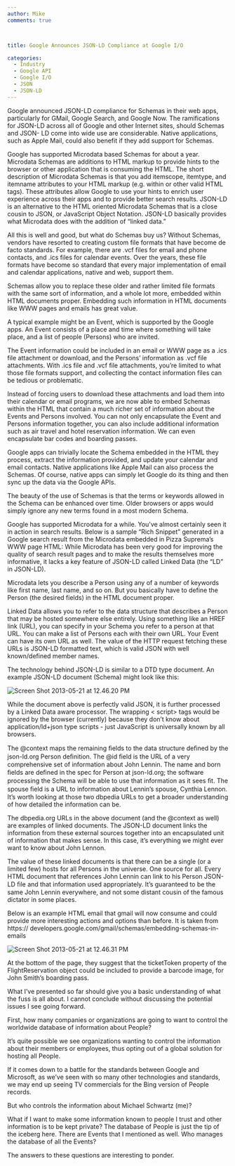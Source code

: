 ```yaml
---
author: Mike
comments: true



title: Google Announces JSON-LD Compliance at Google I/O

categories:
  - Industry
  - Google API
  - Google I/O
  - JSON
  - JSON-LD
---
```


Google announced JSON-LD compliance for Schemas in their web apps, particularly for GMail, Google Search, and Google Now. The ramifications for JSON-LD across all of Google and other Internet sites, should Schemas and JSON- LD come into wide use are considerable. Native applications, such as Apple Mail, could also benefit if they add support for Schemas.





Google has supported Microdata based Schemas for about a year. Microdata Schemas are additions to HTML markup to provide hints to the browser or other application that is consuming the HTML. The short description of Microdata Schemas is that you add itemscope, itemtype, and itemname attributes to your HTML markup (e.g. within  or other valid HTML tags). These attributes allow Google to use your hints to enrich user experience across their apps and to provide better search results. JSON-LD is an alternative to the HTML oriented Microdata Schemas that is a close cousin to JSON, or JavaScript Object Notation. JSON-LD basically provides what Microdata does with the addition of “linked data.”



























































  All this is well and good, but what do Schemas buy us? Without Schemas, vendors have resorted to creating custom file formats that have become de facto standards. For example, there are .vcf files for email and phone contacts, and .ics files for calendar events. Over the years, these file formats have become so standard that every major implementation of email and calendar applications, native and web, support them.







  Schemas allow you to replace these older and rather limited file formats with the same sort of information, and a whole lot more, embedded within HTML documents proper. Embedding such information in HTML documents like WWW pages and emails has great value.







  A typical example might be an Event, which is supported by the Google apps. An Event consists of a place and time where something will take place, and a list of people (Persons) who are invited.







  The Event information could be included in an email or WWW page as a .ics file attachment or download, and the Persons’ information as .vcf file attachments. With .ics file and .vcf file attachments, you’re limited to what those file formats support, and collecting the contact information files can be tedious or problematic.







  Instead of forcing users to download these attachments and load them into their calendar or email programs, we are now able to embed Schemas within the HTML that contain a much richer set of information about the Events and Persons involved. You can not only encapsulate the Event and Persons information together, you can also include additional information such as air travel and hotel reservation information. We can even encapsulate bar codes and boarding passes.







  Google apps can trivially locate the Schema embedded in the HTML they process, extract the information provided, and update your calendar and email contacts. Native applications like Apple Mail can also process the Schemas. Of course, native apps can simply let Google do its thing and then sync up the data via the Google APIs.







  The beauty of the use of Schemas is that the terms or keywords allowed in the Schema can be enhanced over time. Older browsers or apps would simply ignore any new terms found in a most modern Schema.







  Google has supported Microdata for a while. You’ve almost certainly seen it in action in search results. Below is a sample “Rich Snippet” generated in a Google search result from the Microdata embedded in Pizza Suprema’s WWW page HTML: While Microdata has been very good for improving the quality of search result pages and to make the results themselves more informative, it lacks a key feature of JSON-LD called Linked Data (the “LD” in JSON-LD).







  Microdata lets you describe a Person using any of a number of keywords like first name, last name, and so on. But you basically have to define the Person (the desired fields) in the HTML document proper.







  Linked Data allows you to refer to the data structure that describes a Person that may be hosted somewhere else entirely. Using something like an HREF link (URL), you can specify in your Schema you refer to a person at that URL. You can make a list of Persons each with their own URL. Your Event can have its own URL as well. The value of the HTTP request fetching these URLs is JSON-LD formatted text, which is valid JSON with well known/defined member names.







  The technology behind JSON-LD is similar to a DTD type document. An example JSON-LD document (Schema) might look like this:







  ![Screen Shot 2013-05-21 at 12.46.20 PM](../assets/uploads//2013/05/Screen-Shot-2013-05-21-at-12.46.20-PM.png)







  While the document above is perfectly valid JSON, it is further processed by a Linked Data aware processor. The wrapping < script> tags would be ignored by the browser (currently) because they don’t know about application/ld+json type scripts - just JavaScript is universally known by all browsers.







  The @context maps the remaining ﬁelds to the data structure deﬁned by the json-ld.org Person deﬁnition. The @id ﬁeld is the URL of a very comprehensive set of information about John Lennin. The name and born ﬁelds are deﬁned in the spec for Person at json-ld.org; the software processing the Schema will be able to use that information as it sees ﬁt. The spouse ﬁeld is a URL to information about Lennin’s spouse, Cynthia Lennon. It’s worth looking at those two dbpedia URLs to get a broader understanding of how detailed the information can be.







  The dbpedia.org URLs in the above document (and the @context as well) are examples of linked documents. The JSON-LD document links the information from these external sources together into an encapsulated unit of information that makes sense. In this case, it’s everything we might ever want to know about John Lennon.







  The value of these linked documents is that there can be a single (or a limited few) hosts for all Persons in the universe. One source for all. Every HTML document that references John Lennin can link to his Person JSON-LD ﬁle and that information used appropriately. It’s guaranteed to be the same John Lennin everywhere, and not some distant cousin of the famous dictator in some places.







  Below is an example HTML email that gmail will now consume and could provide more interesting actions and options than before. It is taken from https:// developers.google.com/gmail/schemas/embedding-schemas-in-emails







  ![Screen Shot 2013-05-21 at 12.46.31 PM](../assets/uploads//2013/05/Screen-Shot-2013-05-21-at-12.46.31-PM.png)







  At the bottom of the page, they suggest that the ticketToken property of the FlightReservation object could be included to provide a barcode image, for John Smith’s boarding pass.







  What I’ve presented so far should give you a basic understanding of what the fuss is all about. I cannot conclude without discussing the potential issues I see going forward.







  First, how many companies or organizations are going to want to control the worldwide database of information about People?







  It’s quite possible we see organizations wanting to control the information about their members or employees, thus opting out of a global solution for hosting all People.







  If it comes down to a battle for the standards between Google and Microsoft, as we’ve seen with so many other technologies and standards, we may end up seeing TV commercials for the Bing version of People records.







  But who controls the information about Michael Schwartz (me)?







  What if I want to make some information known to people I trust and other information is to be kept private? The database of People is just the tip of the iceberg here. There are Events that I mentioned as well. Who manages the database of all the Events?







  The answers to these questions are interesting to ponder.




